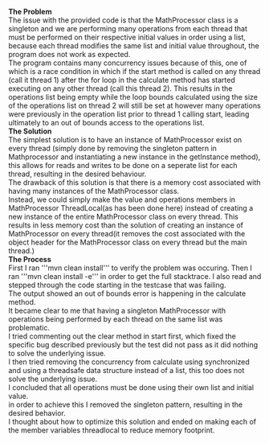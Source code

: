 __The Problem__  
The issue with the provided code is that the MathProcessor class is a singleton and we are performing many operations from each thread that must be performed on their respective initial values in order using a list, because each thread modifies the same list and initial value throughout, the program does not work as expected.  
The program contains many concurrency issues because of this, one of which is a race condition in which if the start method is called on any thread (call it thread 1) after the for loop in the calculate method has started executing on any other thread (call this thread 2). This results in the operations list being empty while the loop bounds calculated using the size of the operations list on thread 2 will still be set at however many operations were previously in the operation list prior to thread 1 calling start, leading ultimately to an out of bounds access to the operations list.  
__The Solution__  
The simplest solution is to have an instance of MathProcessor exist on every thread (simply done by removing the singleton pattern in Mathprocessor and instantiating a new instance in the getInstance method), this allows for reads and writes to be done on a seperate list for each thread, resulting in the desired behaviour.  
The drawback of this solution is that there is a memory cost associated with having many instances of the MathProcessor class.  
Instead, we could simply make the value and operations members in MathProcessor ThreadLocal(as has been done here) instead of creating a new instance of the entire MathProcessor class on every thread. This results in less memory cost than the solution of creating an instance of MathProcessor on every thread(it removes the cost associated with the object header for the MathProcessor class on every thread but the main thread.)  
__The Process__  
First I ran '''mvn clean install''' to verify the problem was occuring. Then I ran '''mvn clean install -e''' in order to get the full stacktrace. I also read and stepped through the code starting in the testcase that was failing.  
The output showed an out of bounds error is happening in the calculate method.  
It became clear to me that having a singleton MathProcessor with operations being performed by each thread on the same list was problematic.  
I tried commenting out the clear method in start first, which fixed the specific bug described previously but the test did not pass as it did nothing to solve the underlying issue.  
I then tried removing the concurrency from calculate using synchronized and using a threadsafe data structure instead of a list, this too does not solve the underlying issue.  
I concluded that all operations must be done using their own list and initial value.  
in order to achieve this I removed the singleton pattern, resulting in the desired behavior.  
I thought about how to optimize this solution and ended on making each of the member variables threadlocal to reduce memory footprint.  